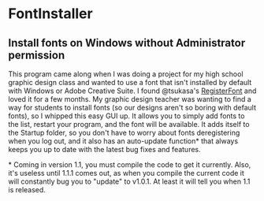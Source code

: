 #  FontInstaller
## Install fonts on Windows without Administrator permission

This program came along when I was doing a project for my high school graphic design class and wanted to use a font that
isn't installed by default with Windows or Adobe Creative Suite. I found @tsukasa's [RegisterFont](/tsukasa/RegisterFont)
and loved it for a few months. My graphic design teacher was wanting to find a way for students to install fonts (so our
designs aren't so boring with default fonts), so I whipped this easy GUI up. It allows you to simply add fonts to the list,
restart your program, and the font will be available. It adds itself to the Startup folder, so you don't have to worry
about fonts deregistering when you log out, and it also has an auto-update function* that always keeps you up to date with
the latest bug fixes and features.

\* Coming in version 1.1, you must compile the code to get it currently. Also, it's useless until 1.1.1 comes out, as when
you compile the current code it will constantly bug you to "update" to v1.0.1. At least it will tell you when 1.1 is released.
